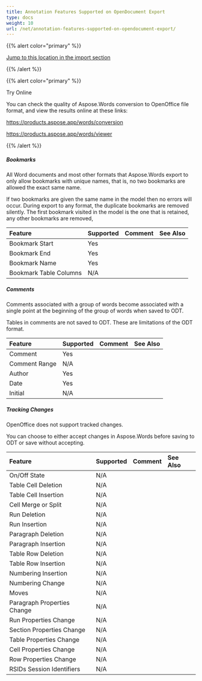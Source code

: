 ```yaml
---
title: Annotation Features Supported on OpenDocument Export
type: docs
weight: 10
url: /net/annotation-features-supported-on-opendocument-export/
---
```


{{% alert color="primary" %}} 

[Jump to this location in the import section](/words/net/annotation-features-supported-on-opendocument-import/)

{{% /alert %}} 

{{% alert color="primary" %}} 

Try Online

You can check the quality of Aspose.Words conversion to OpenOffice file format, and view the results online at these links:

<https://products.aspose.app/words/conversion>

<https://products.aspose.app/words/viewer>

{{% /alert %}} 


##### **Bookmarks**

All Word documents and most other formats that Aspose.Words export to only allow bookmarks with unique names, that is, no two bookmarks are allowed the exact same name.

If two bookmarks are given the same name in the model then no errors will occur. During export to any format, the duplicate bookmarks are removed silently. The first bookmark visited in the model is the one that is retained, any other bookmarks are removed,

|**Feature**|**Supported**|**Comment**|**See Also**|
| :- | :- | :- | :- |
|Bookmark Start|Yes| | |
|Bookmark End|Yes| | |
|Bookmark Name|Yes| | |
|Bookmark Table Columns|N/A| | |

##### **Comments**

Comments associated with a group of words become associated with a single point at the beginning of the group of words when saved to ODT.

Tables in comments are not saved to ODT. These are limitations of the ODT format.

|**Feature**|**Supported**|**Comment**|**See Also**|
| :- | :- | :- | :- |
|Comment|Yes| | |
|Comment Range|N/A| | |
|Author|Yes| | |
|Date|Yes| | |
|Initial|N/A| | |

##### **Tracking Changes**

OpenOffice does not support tracked changes.

You can choose to either accept changes in Aspose.Words before saving to ODT or save without accepting.

|**Feature**|**Supported**|**Comment**|**See Also**|
| :- | :- | :- | :- |
|On/Off State|N/A| | |
|Table Cell Deletion|N/A| | |
|Table Cell Insertion|N/A| | |
|Cell Merge or Split|N/A| | |
|Run Deletion|N/A| | |
|Run Insertion|N/A| | |
|Paragraph Deletion|N/A| | |
|Paragraph Insertion|N/A| | |
|Table Row Deletion|N/A| | |
|Table Row Insertion|N/A| | |
|Numbering Insertion|N/A| | |
|Numbering Change|N/A| | |
|Moves|N/A| | |
|Paragraph Properties Change|N/A| | |
|Run Properties Change|N/A| | |
|Section Properties Change|N/A| | |
|Table Properties Change|N/A| | |
|Cell Properties Change|N/A| | |
|Row Properties Change|N/A| | |
|RSIDs Session Identifiers|N/A| | |

